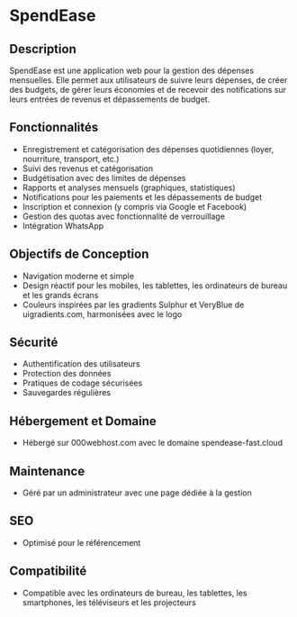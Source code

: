 # SpendEase

## Description

SpendEase est une application web pour la gestion des dépenses mensuelles. Elle permet aux utilisateurs de suivre leurs dépenses, de créer des budgets, de gérer leurs économies et de recevoir des notifications sur leurs entrées de revenus et dépassements de budget.

## Fonctionnalités

- Enregistrement et catégorisation des dépenses quotidiennes (loyer, nourriture, transport, etc.)
- Suivi des revenus et catégorisation
- Budgétisation avec des limites de dépenses
- Rapports et analyses mensuels (graphiques, statistiques)
- Notifications pour les paiements et les dépassements de budget
- Inscription et connexion (y compris via Google et Facebook)
- Gestion des quotas avec fonctionnalité de verrouillage
- Intégration WhatsApp

## Objectifs de Conception

- Navigation moderne et simple
- Design réactif pour les mobiles, les tablettes, les ordinateurs de bureau et les grands écrans
- Couleurs inspirées par les gradients Sulphur et VeryBlue de uigradients.com, harmonisées avec le logo

## Sécurité

- Authentification des utilisateurs
- Protection des données
- Pratiques de codage sécurisées
- Sauvegardes régulières

## Hébergement et Domaine

- Hébergé sur 000webhost.com avec le domaine spendease-fast.cloud

## Maintenance

- Géré par un administrateur avec une page dédiée à la gestion

## SEO

- Optimisé pour le référencement

## Compatibilité

- Compatible avec les ordinateurs de bureau, les tablettes, les smartphones, les téléviseurs et les projecteurs
